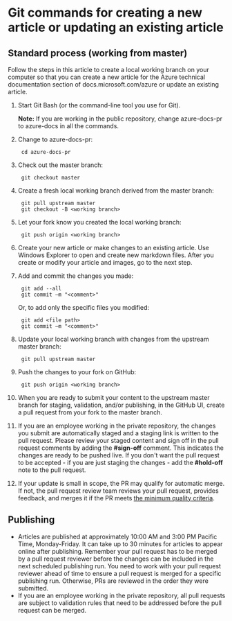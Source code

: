 # <a name="git-commands-for-creating-a-new-article-or-updating-an-existing-article"></a>Git commands for creating a new article or updating an existing article
## <a name="standard-process-working-from-master"></a>Standard process (working from master)
Follow the steps in this article to create a local working branch on your computer so that you can create a new article for the Azure technical documentation section of docs.microsoft.com/azure or update an existing article.

1. Start Git Bash (or the command-line tool you use for Git).
   
   **Note:** If you are working in the public repository, change azure-docs-pr to azure-docs in all the commands.
2. Change to azure-docs-pr:
   
        cd azure-docs-pr
3. Check out the master branch:
   
        git checkout master
4. Create a fresh local working branch derived from the master branch:
   
        git pull upstream master
        git checkout -B <working branch>
5. Let your fork know you created the local working branch:
   
        git push origin <working branch>
6. Create your new article or make changes to an existing article. Use Windows Explorer to open and create new markdown files. After you create or modify your article and images, go to the next step.
7. Add and commit the changes you made:
   
        git add --all
        git commit –m "<comment>"
   
   Or, to add only the specific files you modified:
   
        git add <file path>
        git commit –m "<comment>"
8. Update your local working branch with changes from the upstream master branch:
   
        git pull upstream master
9. Push the changes to your fork on GitHub:
   
        git push origin <working branch>
       
10. When you are ready to submit your content to the upstream master branch for staging, validation, and/or publishing, in the GitHub UI, create a pull request from your fork to the master branch.
11. If you are an employee working in the private repository, the changes you submit are automatically staged and a staging link is written to the pull request. Please review your staged content and sign off in the pull request comments by adding the **#sign-off** comment.  This indicates the changes are ready to be pushed live.  If you don't want the pull request to be accepted - if you are just staging the changes - add the **#hold-off** note to the pull request.
12. If your update is small in scope, the PR may qualify for automatic merge. If not, the pull request review team reviews your pull request, provides feedback, and merges it if the PR meets [the minimum quality criteria](contributor-guide-pr-criteria).

## <a name="publishing"></a>Publishing
* Articles are published at approximately 10:00 AM and 3:00 PM Pacific Time, Monday-Friday. It can take up to 30 minutes for articles to appear online after publishing. Remember your pull request has to be merged by a pull request reviewer before the changes can be included in the next scheduled publishing run. You need to work with your pull request reviewer ahead of time to ensure a pull request is merged for a specific publishing run. Otherwise, PRs are reviewed in the order they were submitted.
* If you are an employee working in the private repository, all pull requests are subject to validation rules that need to be addressed before the pull request can be merged.